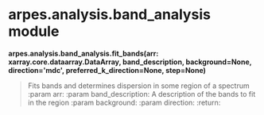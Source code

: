 # arpes.analysis.band\_analysis module

**arpes.analysis.band\_analysis.fit\_bands(arr:
xarray.core.dataarray.DataArray, band\_description, background=None,
direction='mdc', preferred\_k\_direction=None, step=None)**

> Fits bands and determines dispersion in some region of a spectrum
> :param arr: :param band\_description: A description of the bands to
> fit in the region :param background: :param direction: :return:
